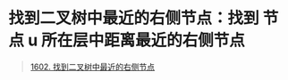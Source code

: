 
# 找到二叉树中最近的右侧节点：找到 节点 u 所在层中距离最近的右侧节点


> [1602. 找到二叉树中最近的右侧节点](https://leetcode.cn/problems/find-nearest-right-node-in-binary-tree/)


